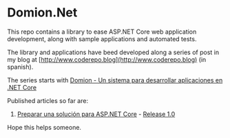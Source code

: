 # Domion.Net

This repo contains a library to ease ASP.NET Core web application development, along with sample applications and automated tests.

The library and applications have beed developed along a series of post in my blog at [http://www.coderepo.blog](http://www.coderepo.blog) (in spanish).

The series starts with [Domion - Un sistema para desarrollar aplicaciones en .NET Core](http://www.coderepo.blog/domion/)

Published articles so far are:

1. [Preparar una solución para ASP.NET Core](http://www.coderepo.blog/posts/preparar-solucion-aspnet-core/) - [Release 1.0]()


Hope this helps someone.

